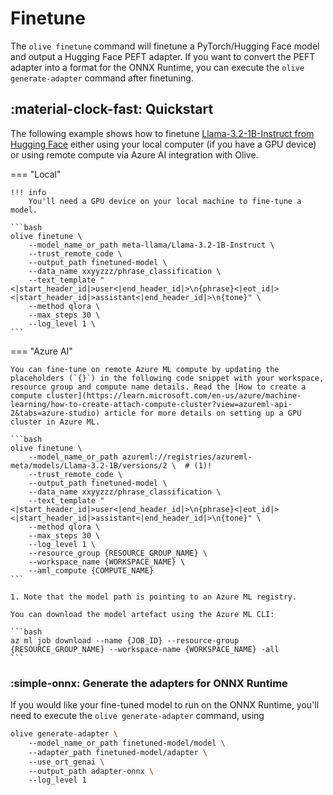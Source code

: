 # Finetune

The `olive finetune` command will finetune a PyTorch/Hugging Face model and output a Hugging Face PEFT adapter. If you want to convert the PEFT adapter into a format for the ONNX Runtime, you can execute the `olive generate-adapter` command after finetuning.

## :material-clock-fast: Quickstart

The following example shows how to finetune [Llama-3.2-1B-Instruct from Hugging Face](https://huggingface.co/meta-llama/Llama-3.2-1B-Instruct/tree/main) either using your local computer (if you have a GPU device) or using remote compute via Azure AI integration with Olive.

=== "Local"

    !!! info
        You'll need a GPU device on your local machine to fine-tune a model. 

    ```bash
    olive finetune \ 
        --model_name_or_path meta-llama/Llama-3.2-1B-Instruct \ 
        --trust_remote_code \ 
        --output_path finetuned-model \ 
        --data_name xxyyzzz/phrase_classification \ 
        --text_template "<|start_header_id|>user<|end_header_id|>\n{phrase}<|eot_id|><|start_header_id|>assistant<|end_header_id|>\n{tone}" \ 
        --method qlora \ 
        --max_steps 30 \ 
        --log_level 1 \ 
    ```

=== "Azure AI"

    You can fine-tune on remote Azure ML compute by updating the placeholders (`{}`) in the following code snippet with your workspace, resource group and compute name details. Read the [How to create a compute cluster](https://learn.microsoft.com/en-us/azure/machine-learning/how-to-create-attach-compute-cluster?view=azureml-api-2&tabs=azure-studio) article for more details on setting up a GPU cluster in Azure ML.

    ```bash
    olive finetune \ 
        --model_name_or_path azureml://registries/azureml-meta/models/Llama-3.2-1B/versions/2 \  # (1)!
        --trust_remote_code \ 
        --output_path finetuned-model \ 
        --data_name xxyyzzz/phrase_classification \ 
        --text_template "<|start_header_id|>user<|end_header_id|>\n{phrase}<|eot_id|><|start_header_id|>assistant<|end_header_id|>\n{tone}" \ 
        --method qlora \ 
        --max_steps 30 \ 
        --log_level 1 \ 
        --resource_group {RESOURCE_GROUP_NAME} \ 
        --workspace_name {WORKSPACE_NAME} \ 
        --aml_compute {COMPUTE_NAME}
    ```
    
    1. Note that the model path is pointing to an Azure ML registry.

    You can download the model artefact using the Azure ML CLI:

    ```bash
    az ml job download --name {JOB_ID} --resource-group {RESOURCE_GROUP_NAME} --workspace-name {WORKSPACE_NAME} -all
    ```

### :simple-onnx: Generate the adapters for ONNX Runtime

If you would like your fine-tuned model to run on the ONNX Runtime, you'll need to execute the `olive generate-adapter` command, using

```bash
olive generate-adapter \ 
    --model_name_or_path finetuned-model/model \ 
    --adapter_path finetuned-model/adapter \ 
    --use_ort_genai \ 
    --output_path adapter-onnx \ 
    --log_level 1
```